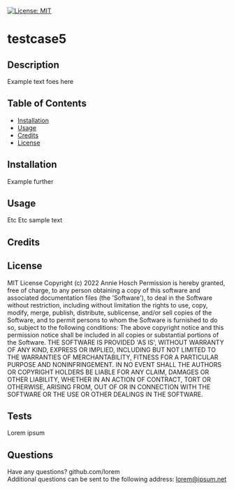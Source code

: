 
[![License: MIT](https://img.shields.io/badge/License-MIT-yellow.svg)](https://opensource.org/licenses/MIT)

# testcase5
## Description
Example text foes here

## Table of Contents
- [Installation](#installation)
- [Usage](#usage)
- [Credits](#credits)
- [License](#license)


## Installation
Example further

## Usage
Etc Etc sample text
                           
## Credits 


## License
MIT License Copyright (c) 2022 Annie Hosch Permission is hereby granted, free of charge, to any person obtaining a copy of this software and associated documentation files (the 'Software'), to deal in the Software without restriction, including without limitation the rights to use, copy, modify, merge, publish, distribute, sublicense, and/or sell copies of the Software, and to permit persons to whom the Software is furnished to do so, subject to the following conditions: The above copyright notice and this permission notice shall be included in all copies or substantial portions of the Software. THE SOFTWARE IS PROVIDED 'AS IS', WITHOUT WARRANTY OF ANY KIND, EXPRESS OR IMPLIED, INCLUDING BUT NOT LIMITED TO THE WARRANTIES OF MERCHANTABILITY, FITNESS FOR A PARTICULAR PURPOSE AND NONINFRINGEMENT. IN NO EVENT SHALL THE AUTHORS OR COPYRIGHT HOLDERS BE LIABLE FOR ANY CLAIM, DAMAGES OR OTHER  LIABILITY, WHETHER IN AN ACTION OF CONTRACT, TORT OR OTHERWISE, ARISING FROM, OUT OF OR IN CONNECTION WITH THE SOFTWARE OR THE USE OR OTHER DEALINGS IN THE SOFTWARE.

## Tests
Lorem ipsum

## Questions
Have any questions?
github.com/lorem  
Additional questions can be sent to the following address: lorem@ipsum.net                 
    